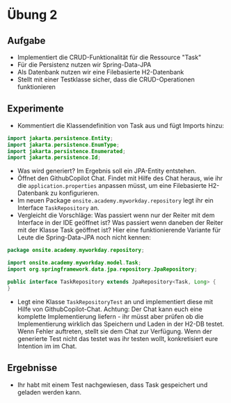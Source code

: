 # Übung 2

## Aufgabe

- Implementiert die CRUD-Funktionalität für die Ressource "Task"
- Für die Persistenz nutzen wir Spring-Data-JPA
- Als Datenbank nutzen wir eine Filebasierte H2-Datenbank
- Stellt mit einer Testklasse sicher, dass die CRUD-Operationen funktionieren

## Experimente

- Kommentiert die Klassendefinition von Task aus und fügt Imports hinzu:

```java
import jakarta.persistence.Entity;
import jakarta.persistence.EnumType;
import jakarta.persistence.Enumerated;
import jakarta.persistence.Id;
```

- Was wird generiert? Im Ergebnis soll ein JPA-Entity entstehen. 
- Öffnet den GithubCopilot Chat. Findet mit Hilfe des Chat heraus, wie ihr die `application.properties` anpassen müsst, um eine Filebasierte H2-Datenbank zu konfigurieren.
- Im neuen Package `onsite.academy.myworkday.repository` legt ihr ein Interface `TaskRepository` an. 
- Vergleicht die Vorschläge: Was passiert wenn nur der Reiter mit dem Interface in der IDE geöffnet ist? Was passiert wenn daneben der Reiter mit der Klasse Task geöffnet ist?
Hier eine funktionierende Variante für Leute die Spring-Data-JPA noch nicht kennen:
```java
package onsite.academy.myworkday.repository;

import onsite.academy.myworkday.model.Task;
import org.springframework.data.jpa.repository.JpaRepository;

public interface TaskRepository extends JpaRepository<Task, Long> {
}
``` 

- Legt eine Klasse `TaskRepositoryTest` an und implementiert diese mit Hilfe von GithubCopilot-Chat. Achtung: Der Chat kann euch eine komplette Implementierung liefern - ihr müsst aber prüfen ob die Implementierung wirklich das Speichern und Laden in der H2-DB testet. Wenn Fehler auftreten, stellt sie dem Chat zur Verfügung. Wenn der generierte Test nicht das testet was ihr testen wollt, konkretisiert eure Intention im im Chat.


## Ergebnisse

- Ihr habt mit einem Test nachgewiesen, dass Task gespeichert und geladen werden kann.